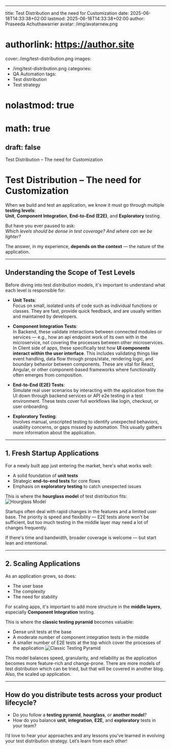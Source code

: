  ---
title: Test Distribution and the need for Customization
date: 2025-06-18T14:33:38+02:00
lastmod: 2025-06-18T14:33:38+02:00
author: Praseeda Achuthawarrier
avatar: /img/avatarnew.png
# authorlink: https://author.site
cover: /img/test-distribution.png
images:
 - /img/test-distribution.png
categories:
  - QA Automation
tags:
- Test distribution
- Test strategy
# nolastmod: true
# math: true
draft: false
---

Test Distribution – The need for Customization

<!--more-->

# Test Distribution – The need for Customization

When we build and test an application, we know it must go through multiple **testing levels**:  
**Unit**, **Component Integration**, **End-to-End (E2E)**, and **Exploratory** testing.

But have you ever paused to ask:  
*Which levels should be dense in test coverage? And where can we be lighter?*

The answer, in my experience, **depends on the context** — the nature of the application.

---

## Understanding the Scope of Test Levels

Before diving into test distribution models, it's important to understand what each level is responsible for:

- **Unit Tests**:  
  Focus on small, isolated units of code such as individual functions or classes. They are fast, provide quick feedback, and are usually written and maintained by developers.

- **Component Integration Tests**:  
  In Backend, these validate interactions between connected modules or services — e.g., how an api endpoint work of its own with in the microservice, not covering the processes between other microservices.
  In Client side of apps, these specifically test how **UI components interact within the user interface**. This includes validating things like event handling, data flow through props/state, rendering logic, and boundary behavior between components. These are vital for React, Angular, or other component-based frameworks where functionality often emerges from composition.

- **End-to-End (E2E) Tests**:  
  Simulate real user scenarios by interacting with the application from the UI down through backend services or API e2e testing in a test environment. These tests cover full workflows like login, checkout, or user onboarding.

- **Exploratory Testing**:  
  Involves manual, unscripted testing to identify unexpected behaviors, usability concerns, or gaps missed by automation. This usually gathers more information about the application.

---

## 1. Fresh Startup Applications

For a newly built app just entering the market, here's what works well:

- A solid foundation of **unit tests**  
- Strategic **end-to-end tests** for core flows  
- Emphasis on **exploratory testing** to catch unexpected issues

This is where the **hourglass model** of test distribution fits:
![Hourglass Model](/img/hourglass-model.png)

Startups often deal with rapid changes in the features and a limited user base. The priority is speed and flexibility — E2E tests alone won’t be sufficient, but too much testing in the middle layer may need a lot of changes frequently.

If there's time and bandwidth, broader coverage is welcome — but start lean and intentional.

---

## 2. Scaling Applications

As an application grows, so does:
- The user base  
- The complexity  
- The need for stability

For scaling apps, it's important to add more structure in the **middle layers**, especially **Component Integration** testing.

This is where the **classic testing pyramid** becomes valuable:
- Dense unit tests at the base  
- A moderate number of component integration tests in the middle  
- A smaller number of E2E tests at the top which cover the processes of the application
![Classic Testing Pyramid](/img/classic-testing-pyramid.png)

This model balances speed, granularity, and reliability as the application becomes more feature-rich and change-prone. There are more models of test distribution which can be tried, but that will be covered in another blog. Also, the scaled up application.

---

## How do you distribute tests across your product lifecycle?

- Do you follow a **testing pyramid**, **hourglass**, or **another model**?
- How do you balance **unit**, **integration**, **E2E**, and **exploratory** tests in your team?

I’d love to hear your approaches and any lessons you've learned in evolving your test distribution strategy. Let’s learn from each other!
